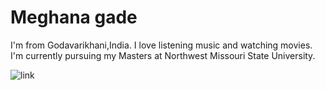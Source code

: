 # Meghana gade

I'm from Godavarikhani,India. I love listening music and watching movies. I'm currently pursuing my Masters at Northwest Missouri State University.

![link](https://images.goodsmile.info/cgm/images/product/20160704/5781/39900/large/2cb70f30b8a050a836c5920c989e3277.jpg)


